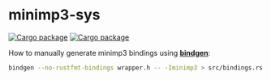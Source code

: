 # minimp3-sys

[![Cargo package](https://img.shields.io/crates/v/minimp3-sys.svg)](https://crates.io/crates/minimp3-sys)
[![Cargo package](https://img.shields.io/crates/d/minimp3-sys.svg)](https://crates.io/crates/minimp3-sys)

How to manually generate minimp3 bindings using [**bindgen**](https://crates.io/crates/bindgen):

```bash
bindgen --no-rustfmt-bindings wrapper.h -- -Iminimp3 > src/bindings.rs
```
